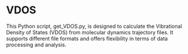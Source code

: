 # VDOS
This Python script, get_VDOS.py, is designed to calculate the Vibrational Density of States (VDOS) from molecular dynamics trajectory files. It supports different file formats and offers flexibility in terms of data processing and analysis.
